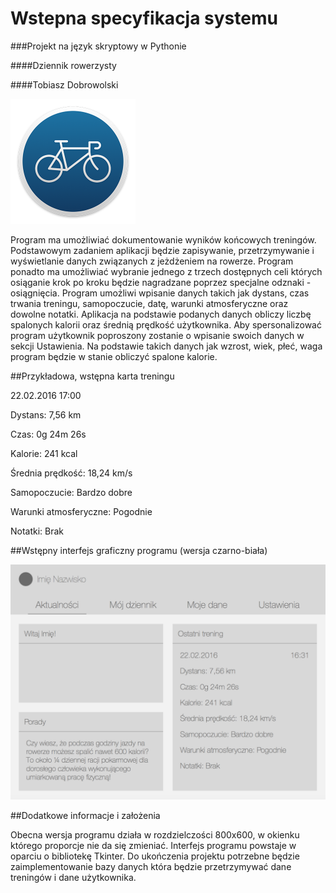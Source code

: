 # Wstepna specyfikacja systemu
###Projekt na język skryptowy w Pythonie

####Dziennik rowerzysty

####Tobiasz Dobrowolski

<img src="images/logo.png" width="200">

Program ma umożliwiać dokumentowanie wyników końcowych treningów. Podstawowym zadaniem aplikacji będzie zapisywanie, przetrzymywanie i wyświetlanie danych związanych z jeżdżeniem na rowerze. Program ponadto ma umożliwiać wybranie jednego z trzech dostępnych celi których osiąganie krok po kroku będzie nagradzane poprzez specjalne odznaki - osiągnięcia. Program umożliwi wpisanie danych takich jak dystans, czas trwania treningu, samopoczucie, datę, warunki atmosferyczne oraz dowolne notatki. Aplikacja na podstawie podanych danych obliczy liczbę spalonych kalorii oraz średnią prędkość użytkownika. Aby spersonalizować program użytkownik poproszony zostanie o wpisanie swoich danych w sekcji Ustawienia. Na podstawie takich danych jak wzrost, wiek, płeć, waga program będzie w stanie obliczyć spalone kalorie.

##Przykładowa, wstępna karta treningu

22.02.2016                   17:00

Dystans: 7,56 km

Czas: 0g 24m 26s

Kalorie: 241 kcal

Średnia prędkość: 18,24 km/s

Samopoczucie: Bardzo dobre

Warunki atmosferyczne: Pogodnie

Notatki: Brak

##Wstępny interfejs graficzny programu (wersja czarno-biała)

![GitHub Logo](/images/interface1.png)

##Dodatkowe informacje i założenia

Obecna wersja programu działa w rozdzielczości 800x600, w okienku którego proporcje nie da się zmieniać. Interfejs programu powstaje w oparciu o bibliotekę Tkinter. Do ukończenia projektu potrzebne będzie zaimplementowanie bazy danych która będzie przetrzymywać dane treningów i dane użytkownika.

